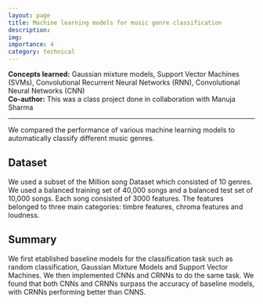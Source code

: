 ```yaml
---
layout: page
title: Machine learning models for music genre classification
description: 
img:
importance: 4
category: technical
---
```


**Concepts learned:** Gaussian mixture models, Support Vector Machines (SVMs), Convolutional Recurrent Neural Networks (RNN), Convolutional Neural Networks (CNN) \
**Co-author:** This was a class project done in collaboration with Manuja Sharma 

<hr>

We compared the performance of various machine learning models to automatically classify different music genres.

## Dataset

We used a subset of the Million song Dataset which consisted of 10 genres. We used a balanced training set of 40,000 songs and a balanced test set of 10,000 songs. Each song consisted of 3000 features. The features belonged to three main categories: timbre features, chroma features and loudness. 

## Summary

We first etablished baseline models for the classification task such as random classification, Gaussian Mixture Models and Support Vector Machines. We then implemented CNNs and CRNNs to do the same task. We found that both CNNs and CRNNs surpass the accuracy of baseline models, with CRNNs performing better than CNNS.
